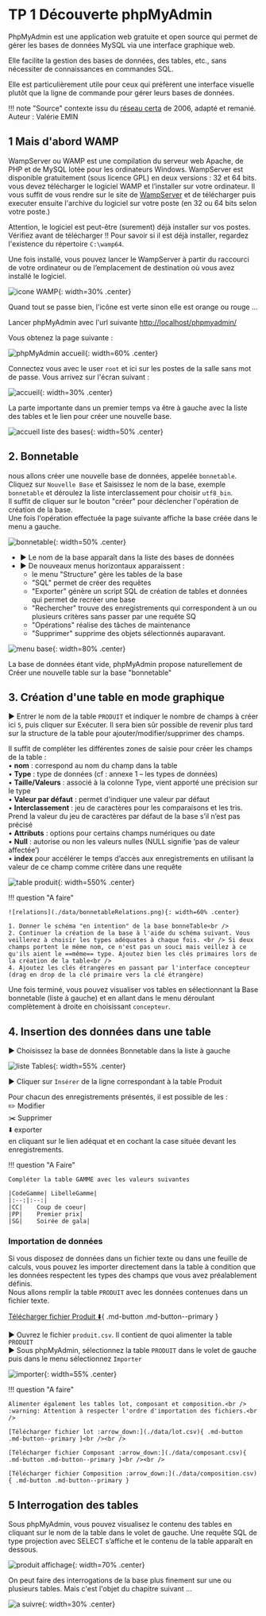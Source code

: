 # TP 1 Découverte phpMyAdmin
PhpMyAdmin est une application web gratuite et open source qui permet de gérer les bases de données MySQL via une interface graphique web.

Elle facilite la gestion des bases de données, des tables, etc., sans nécessiter de connaissances en commandes SQL.

Elle est particulièrement utile pour ceux qui préfèrent une interface visuelle plutôt que la ligne de commande pour gérer leurs bases de données. 

!!! note "Source"
    contexte issu du [réseau certa](https://www.reseaucerta.org/content/fiche-outil-phpmyadmin-mysql) de 2006, adapté et remanié. Auteur : Valérie EMIN

## 1 Mais d'abord WAMP

WampServer ou WAMP est une compilation du serveur web Apache, de PHP et de MySQL lotée pour les ordinateurs Windows.
WampServer est disponible gratuitement (sous licence GPL) en deux versions : 32 et 64 bits.
vous devez télécharger le logiciel WAMP et l’installer sur votre ordinateur. Il vous suffit de vous rendre sur le site de [WampServer](https://www.wampserver.com/fr/) et de télécharger puis executer ensuite l'archive du logiciel sur votre poste (en 32 ou 64 bits selon votre poste.)

Attention, le logiciel est peut-être (surement) déjà installer sur vos postes. Vérifiez avant de télécharger !! 
Pour savoir si il est déjà installer, regardez l'existence du répertoire `C:\wamp64`.

Une fois installé, vous pouvez lancer le WampServer à partir du raccourci de votre ordinateur ou de l’emplacement de destination où vous avez installé le logiciel.

![icone WAMP](./data/iconeWamp.png){: width=30% .center}

Quand tout se passe bien, l'icône est verte sinon elle est orange ou rouge ...

Lancer phpMyAdmin avec l'url suivante [http://localhost/phpmyadmin/](http://localhost/phpmyadmin/)

Vous obtenez la page suivante :

![phpMyAdmin accueil](./data/myadmin.png){: width=60% .center}

Connectez vous avec le user `root` et ici sur les postes de la salle sans mot de passe. 
Vous arrivez sur l'écran suivant :

![accueil](./data/acceuilPHPMyAdmin.png){: width=30% .center}

La parte importante dans un premier temps va être à gauche avec la liste des tables et le lien pour créer une nouvelle base.

![accueil liste des bases](./data/listeBase.png){: width=50% .center}

## 2. Bonnetable

nous allons créer une nouvelle base de données, appelée `bonnetable`.<br />
Cliquez sur `Nouvelle Base` et Saisissez le nom de la base, exemple `bonnetable` et déroulez la liste interclassement pour choisir `utf8_bin`.<br />
Il suffit de cliquer sur le bouton "créer" pour déclencher l'opération de création de la base.<br />
Une fois l'opération effectuée la page suivante affiche la base créée dans le menu a gauche.<br />

![bonnetable](./data/creationBase.png){: width=50% .center}

- :arrow_forward: Le nom de la base apparaît dans la liste des bases de données <br />
- :arrow_forward: De nouveaux menus horizontaux apparaissent : <br />
    * le menu "Structure" gère les tables de la base<br />
    * "SQL" permet de créer des requêtes<br />
    * "Exporter" génère un script SQL de création de tables et données qui permet de recréer une base<br />
    * "Rechercher" trouve des enregistrements qui correspondent à un ou plusieurs critères sans passer par une requête SQ <br />
    * "Opérations" réalise des tâches de maintenance <br />
    * "Supprimer" supprime des objets sélectionnés auparavant.<br />

![menu base](./data/menuBase.png){: width=80% .center}

La base de données étant vide, phpMyAdmin propose naturellement de Créer une nouvelle table sur la base "bonnetable"

## 3. Création d'une table en mode graphique

:arrow_forward: Entrer le nom de la table `PRODUIT` et indiquer le nombre de champs à créer ici `5`, puis cliquer sur Exécuter. Il sera bien sûr possible de revenir plus tard sur la structure de la table pour ajouter/modifier/supprimer des champs. 

Il suffit de compléter les différentes zones de saisie pour créer les champs de la table :<br />
•	**nom** : correspond au nom du champ dans la table<br />
•	**Type** : type de données (cf : annexe 1 – les types de données)<br />
•	**Taille/Valeurs** : associé à la colonne Type, vient apporté une précision sur le type<br />
•	**Valeur par défaut** : permet d'indiquer une valeur par défaut<br />
•	**Interclassement** : jeu de caractères pour les comparaisons et les tris. Prend la valeur du jeu de caractères par défaut de la base s’il n’est pas précisé<br />
•	**Attributs** : options pour certains champs numériques ou date<br />
•	**Null** : autorise ou non les valeurs nulles (NULL signifie ‘pas de valeur affectée’)<br />
•	  **index**  pour accélérer le temps d’accès aux enregistrements en utilisant la valeur de ce champ comme critère dans une requête <br />

![table produit](./data/produit.png){: width=550% .center}

!!! question "A faire"

    ![relations](./data/bonnetableRelations.png){: width=60% .center}

    1. Donner le schéma "en intention" de la base bonneTable<br />
    2. Continuer la création de la base à l'aide du schéma suivant. Vous veillerez à choisir les types adéquates à chaque fois. <br /> Si deux champs portent le même nom, ce n'est pas un souci mais veillez à ce qu'ils aient le ==même== type. Ajoutez bien les clés primaires lors de la création de la table<br /> 
    4. Ajoutez les clés étrangères en passant par l'interface concepteur (drag en drop de la clé primaire vers la clé étrangère)

   
Une fois terminé, vous pouvez visualiser vos tables en sélectionnant la Base bonnetable (liste à gauche) et en allant dans le menu déroulant complètement à droite en choisissant `concepteur`.


## 4. Insertion des données dans une table

:arrow_forward: Choisissez la base de données Bonnetable dans la liste à gauche<br />

![liste Tables](./data/listeTable.png){: width=55% .center}

:arrow_forward: Cliquer sur `Insérer` de la ligne correspondant à la table Produit<br />

Pour chacun des enregistrements présentés, il est possible de les :<br />
:pencil2: Modifier<br />
:scissors: Supprimer<br />
:arrow_down: exporter<br />
en cliquant sur le lien adéquat et en cochant la case située devant les enregistrements.

!!! question "A Faire"

    Compléter la table GAMME avec les valeurs suivantes

    |CodeGamme|	LibelleGamme|
    |:--:|:--:|
    |CC|	Coup de coeur|
    |PP|	Premier prix|
    |SG|	Soirée de gala|
    

### Importation de données
Si vous disposez de données dans un fichier texte ou dans une feuille de calculs, vous pouvez les importer directement dans la table à condition que les données respectent les types des champs que vous avez préalablement définis. <br />
Nous allons remplir la table `PRODUIT` avec les données contenues dans un fichier texte.<br />

[Télécharger fichier Produit :arrow_down:](./data/produit.csv){ .md-button .md-button--primary }

:arrow_forward: Ouvrez le fichier `produit.csv`. Il contient de quoi alimenter la table `PRODUIT`<br />
:arrow_forward: Sous phpMyAdmin, sélectionnez la table `PRODUIT` dans le volet de gauche puis dans le menu sélectionnez `Importer`<br />

![importer](./data/produitImportation.png){: width=55% .center}

!!! question "A faire"

    Alimenter également les tables lot, composant et composition.<br />
    :warning: Attention à respecter l'ordre d'importation des fichiers.<br />

    [Télécharger fichier lot :arrow_down:](./data/lot.csv){ .md-button .md-button--primary }<br /><br />

    [Télécharger fichier Composant :arrow_down:](./data/composant.csv){ .md-button .md-button--primary }<br /><br />

    [Télécharger fichier Composition :arrow_down:](./data/composition.csv){ .md-button .md-button--primary }


## 5 Interrogation des tables

Sous phpMyAdmin, vous pouvez visualisez le contenu des tables en cliquant sur le nom de la table dans le volet de gauche.<bt />
Une requête SQL de type projection avec SELECT s’affiche et le contenu de la table apparaît en dessous.

![produit affichage](./data/produitInterrogation.png){: width=70% .center}

On peut faire des interrogations de la base plus finement sur une ou plusieurs tables. Mais c'est l'objet du chapitre suivant ... 

![a suivre](./data/to-be.gif){: width=30% .center}